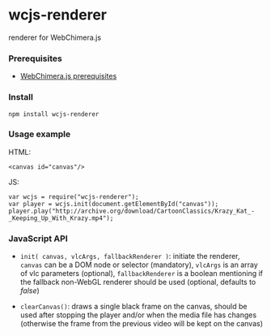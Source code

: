 # wcjs-renderer
renderer for WebChimera.js

### Prerequisites
* [WebChimera.js prerequisites](https://github.com/RSATom/WebChimera.js#build-prerequisites)

### Install

``
npm install wcjs-renderer
``

### Usage example

HTML:
```
<canvas id="canvas"/>
```
JS:
```
var wcjs = require("wcjs-renderer");
var player = wcjs.init(document.getElementById("canvas"));
player.play("http://archive.org/download/CartoonClassics/Krazy_Kat_-_Keeping_Up_With_Krazy.mp4");
```

### JavaScript API

- ``init( canvas, vlcArgs, fallbackRenderer )``: initiate the renderer, ``canvas`` can be a DOM node or selector (mandatory), ``vlcArgs`` is an array of vlc parameters (optional), ``fallbackRenderer`` is a boolean mentioning if the fallback non-WebGL renderer should be used (optional, defaults to *false*)

- ``clearCanvas()``: draws a single black frame on the canvas, should be used after stopping the player and/or when the media file has changes (otherwise the frame from the previous video will be kept on the canvas)
